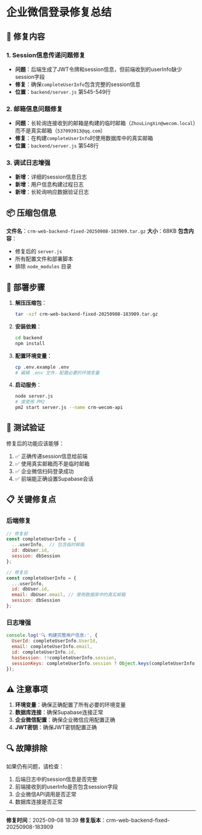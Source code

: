 # 企业微信登录修复总结

## 🔧 修复内容

### 1. Session信息传递问题修复
- **问题**：后端生成了JWT令牌和session信息，但前端收到的userInfo缺少session字段
- **修复**：确保`completeUserInfo`包含完整的session信息
- **位置**：`backend/server.js` 第545-549行

### 2. 邮箱信息问题修复  
- **问题**：长轮询连接收到的邮箱是构建的临时邮箱（`ZhouLingXin@wecom.local`）而不是真实邮箱（`537093913@qq.com`）
- **修复**：在构建`completeUserInfo`时使用数据库中的真实邮箱
- **位置**：`backend/server.js` 第548行

### 3. 调试日志增强
- **新增**：详细的session信息日志
- **新增**：用户信息构建过程日志
- **新增**：长轮询响应数据验证日志

## 📦 压缩包信息

**文件名**：`crm-web-backend-fixed-20250908-183909.tar.gz`
**大小**：68KB
**包含内容**：
- 修复后的 `server.js`
- 所有配置文件和部署脚本
- 排除 `node_modules` 目录

## 🚀 部署步骤

1. **解压压缩包**：
   ```bash
   tar -xzf crm-web-backend-fixed-20250908-183909.tar.gz
   ```

2. **安装依赖**：
   ```bash
   cd backend
   npm install
   ```

3. **配置环境变量**：
   ```bash
   cp .env.example .env
   # 编辑 .env 文件，配置必要的环境变量
   ```

4. **启动服务**：
   ```bash
   node server.js
   # 或使用 PM2
   pm2 start server.js --name crm-wecom-api
   ```

## 🧪 测试验证

修复后的功能应该能够：
1. ✅ 正确传递session信息给前端
2. ✅ 使用真实邮箱而不是临时邮箱
3. ✅ 企业微信扫码登录成功
4. ✅ 前端能正确设置Supabase会话

## 📋 关键修复点

### 后端修复
```javascript
// 修复前
const completeUserInfo = {
  ...userInfo,  // 包含临时邮箱
  id: dbUser.id,
  session: dbSession
};

// 修复后  
const completeUserInfo = {
  ...userInfo,
  id: dbUser.id,
  email: dbUser.email, // 使用数据库中的真实邮箱
  session: dbSession
};
```

### 日志增强
```javascript
console.log('🔍 构建完整用户信息:', {
  UserId: completeUserInfo.UserId,
  email: completeUserInfo.email,
  id: completeUserInfo.id,
  hasSession: !!completeUserInfo.session,
  sessionKeys: completeUserInfo.session ? Object.keys(completeUserInfo.session) : []
});
```

## ⚠️ 注意事项

1. **环境变量**：确保正确配置了所有必要的环境变量
2. **数据库连接**：确保Supabase连接正常
3. **企业微信配置**：确保企业微信应用配置正确
4. **JWT密钥**：确保JWT密钥配置正确

## 🔍 故障排除

如果仍有问题，请检查：
1. 后端日志中的session信息是否完整
2. 前端接收到的userInfo是否包含session字段
3. 企业微信API调用是否正常
4. 数据库连接是否正常

---
**修复时间**：2025-09-08 18:39
**修复版本**：crm-web-backend-fixed-20250908-183909
